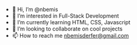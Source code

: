- 👋 Hi, I’m @nbemis
- 👀 I’m interested in Full-Stack Development
- 🌱 I’m currently learning HTML, CSS, Javascript
- 💞️ I’m looking to collaborate on cool projects
- 📫 How to reach me nbemisderfer@gmail.com

<!---
nbemis/nbemis is a ✨ special ✨ repository because its `README.md` (this file) appears on your GitHub profile.
You can click the Preview link to take a look at your changes.
--->
